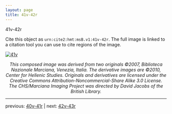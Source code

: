```yaml
---
layout: page
title: 41v-42r
---
```


41v-42r

Cite this object as `urn:cite2:hmt:msB.v1:41v-42r`. The full image is linked to a citation tool you can use to cite regions of the image.

[![41v](http://www.homermultitext.org/iipsrv?IIIF=/project/homer/pyramidal/deepzoom/hmt/vbbifolio/v1/vb_41v_42r.tif/full/800,/0/default.jpg)](http://www.homermultitext.org/ict2/?urn=urn:cite2:hmt:vbbifolio.v1:vb_41v_42r) 

<p style="text-align: center; font-style: italic;">This composed image was derived from two originals ©2007, Biblioteca Nazionale Marciana, Venezia, Italia. The derivative images are ©2010, Center for Hellenic Studies. Originals and derivatives are licensed under the Creative Commons Attribution-Noncommercial-Share Alike 3.0 License. The CHS/Marciana Imaging Project was directed by David Jacobs of the British Library.</p>

---

previous: [40v-41r](../40v-41r/) | next: [42v-43r](../42v-43r/)